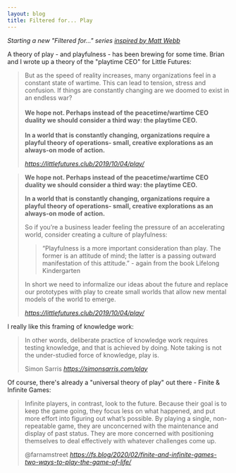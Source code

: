 ```yaml
---
layout: blog
title: Filtered for... Play
---
```


*Starting a new "Filtered for..." series [inspired by Matt Webb](http://interconnected.org/home/tagged/filtered-for)*

A theory of play - and playfulness - has been brewing for some time. Brian and I wrote up a theory of the "playtime CEO" for Little Futures:

<blockquote class="quoteback" data-title="LF04 - Play Not Prototypes" data-author="Little Futures" cite="https://littlefutures.club/2019/10/04/play/">
<p>But as the speed of reality increases, many organizations feel in a constant state of wartime. This can lead to tension, stress and confusion. If things are constantly changing are we doomed to exist in an endless war?
<br><br>
<strong>We hope not. Perhaps instead of the peacetime/wartime CEO duality we should consider a third way: the playtime CEO.</strong>
<br><br><strong>In a world that is constantly changing, organizations require a playful theory of operations- small, creative explorations as an always-on mode of action.</strong></p>
<footer> <cite><a href="https://littlefutures.club/2019/10/04/play/">https://littlefutures.club/2019/10/04/play/</a></cite></footer>
<script note="REPLACE WITH REAL SCRIPT" src="https://cdn.jsdelivr.net/gh/tomcritchlow/Citations-Magic@tom-branch/quoteback.js"></script>
</blockquote>

<blockquote class="quoteback" data-title="LF04 - Play Not Prototypes" data-author="" cite="https://littlefutures.club/2019/10/04/play/">
<p><p><strong>We hope not. Perhaps instead of the peacetime/wartime CEO duality we should consider a third way: the playtime CEO.</strong></p>

<p><strong>In a world that is constantly changing, organizations require a playful theory of operations- small, creative explorations as an always-on mode of action.</strong></p>

<p>So if you’re a business leader feeling the pressure of an accelerating world, consider creating a culture of playfulness:</p>

<blockquote>
  <p>“Playfulness is a more important consideration than play. The former is an attitude of mind; the latter is a passing outward manifestation of this attitude.” - again from the book Lifelong Kindergarten</p>
</blockquote>

<p>In short we need to informalize our ideas about the future and replace our prototypes with play to create small worlds that allow new mental models of the world to emerge.</p></p>
<footer> <cite><a href="https://littlefutures.club/2019/10/04/play/">https://littlefutures.club/2019/10/04/play/</a></cite></footer>
<script note="UPDATE THIS 4REALZ" src="https://cdn.jsdelivr.net/gh/tomcritchlow/Citations-Magic@tom-branch/quoteback.js"></script>
</blockquote>

I really like this framing of knowledge work:

<blockquote class="quoteback" data-title="Deliberate Practice for Knowledge Work" data-author="Simon Sarris" cite="https://simonsarris.com/play">
<p>In other words, deliberate practice of knowledge work requires testing knowledge, and that is achieved by doing. Note taking is not the under-studied force of knowledge, play is.</p>
<footer>Simon Sarris <cite><a href="https://simonsarris.com/play">https://simonsarris.com/play</a></cite></footer>
<script note="UPDATE THIS 4REALZ" src="https://cdn.jsdelivr.net/gh/tomcritchlow/Citations-Magic@tom-branch/quoteback.js"></script>
</blockquote>

Of course, there's already a "universal theory of play" out there - Finite & Infinite Games:

<blockquote class="quoteback" data-title="Finite and Infinite Games: Two Ways to Play the Game of Life" data-author="@farnamstreet" cite="https://fs.blog/2020/02/finite-and-infinite-games-two-ways-to-play-the-game-of-life/">
<p>Infinite players, in contrast, look to the future. Because their goal is to keep the game going, they focus less on what happened, and put more effort into figuring out what’s possible. By playing a single, non-repeatable game, they are unconcerned with the maintenance and display of past status. They are more concerned with positioning themselves to deal effectively with whatever challenges come up.</p>
<footer>@farnamstreet <cite><a href="https://fs.blog/2020/02/finite-and-infinite-games-two-ways-to-play-the-game-of-life/">https://fs.blog/2020/02/finite-and-infinite-games-two-ways-to-play-the-game-of-life/</a></cite></footer>
<script note="REPLACE WITH REAL SCRIPT" src="https://cdn.jsdelivr.net/gh/tomcritchlow/Citations-Magic@tom-branch/quoteback.js"></script>
</blockquote>